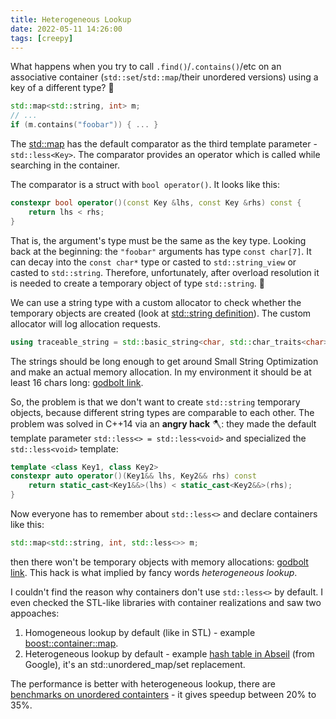 ```yaml
---
title: Heterogeneous Lookup
date: 2022-05-11 14:26:00
tags: [creepy]
---
```


What happens when you try to call `.find()`/`.contains()`/etc on an associative container
(`std::set`/`std::map`/their unordered versions) using a key of a different type? 🤔

```c++
std::map<std::string, int> m;
// ...
if (m.contains("foobar")) { ... }
```

The [std::map](https://en.cppreference.com/w/cpp/container/map) has the default comparator as the third template
parameter - `std::less<Key>`. The comparator provides an operator which is called while searching in the container.

The comparator is a struct with `bool operator()`. It looks like this:
```c++
constexpr bool operator()(const Key &lhs, const Key &rhs) const {
    return lhs < rhs;
}
```

That is, the argument's type must be the same as the key type. Looking back at the beginning:
the `"foobar"` arguments has type `const char[7]`. It can decay into the `const char*` type or casted to
`std::string_view` or casted to `std::string`. Therefore, unfortunately, after overload resolution it is needed to create
a temporary object of type `std::string`. 💩

We can use a string type with a custom allocator to check whether the temporary objects are created
(look at [std::string definition](https://en.cppreference.com/w/cpp/string)). The custom allocator will log allocation requests.
```c++
using traceable_string = std::basic_string<char, std::char_traits<char>, trace_allocator<char>>;
```
The strings should be long enough to get around Small String Optimization and make an actual memory allocation. In my
environment it should be at least 16 chars long: [godbolt link](https://godbolt.org/z/3s5rPv6sd).

So, the problem is that we don't want to create `std::string` temporary objects, because different string types are comparable to each other.
The problem was solved in C++14 via an **angry hack** 🪓: they made the default template parameter `std::less<> = std::less<void>` and
specialized the `std::less<void>` template:
```c++
template <class Key1, class Key2>
constexpr auto operator()(Key1&& lhs, Key2&& rhs) const
    return static_cast<Key1&&>(lhs) < static_cast<Key2&&>(rhs);
}
```

Now everyone has to remember about `std::less<>` and declare containers like this:
```c++
std::map<std::string, int, std::less<>> m;
```
then there won't be temporary objects with memory allocations: [godbolt link](https://godbolt.org/z/KMYKhdzhb).
This hack is what implied by fancy words *heterogeneous lookup*.

I couldn't find the reason why containers don't use `std::less<>` by default. I even checked the STL-like libraries with container
realizations and saw two appoaches:
1. Homogeneous lookup by default (like in STL) - example [boost::container::map](https://www.boost.org/doc/libs/master/doc/html/boost/container/map.html).
2. Heterogeneous lookup by default - example [hash table in Abseil](https://abseil.io/docs/cpp/guides/container) (from Google),
it's an std::unordered\_map/set replacement.

The performance is better with heterogeneous lookup, there are [benchmarks on unordered containters](https://www.open-std.org/jtc1/sc22/wg21/docs/papers/2018/p0919r3.html#implementation) - it gives speedup between 20% to 35%.
